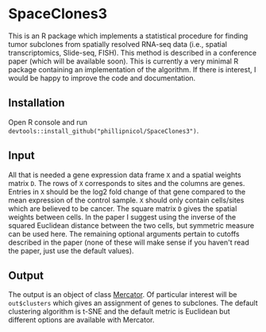 # SpaceClones3

This is an R package which implements a statistical procedure for finding tumor subclones from spatially resolved RNA-seq data (i.e., spatial transcriptomics, Slide-seq, FISH).
This method is described in a conference paper (which will be available soon). This is currently a very minimal 
R package containing an implementation of the algorithm. If there is interest, I would be happy to improve the code and documentation. 

## Installation 
Open R console and run `devtools::install_github("phillipnicol/SpaceClones3")`. 

## Input 

All that is needed a gene expression data frame `X` and a spatial weights matrix `D`. The rows of `X` corresponds to sites and the columns are genes. Entries in `X` should be the log2 fold change
of that gene compared to the mean expression of the control sample. `X` should only contain cells/sites which are believed to be cancer. The square matrix `D` gives the spatial weights between cells. In the paper I suggest using the inverse of the
squared Euclidean distance between the two cells, but symmetric measure can be used here. The remaining optional arguments pertain to cutoffs described in the paper (none of these will make sense if you haven't read the paper, just use the default values). 

## Output 

The output is an object of class [Mercator](https://CRAN.R-project.org/package=Mercator). Of particular interest will be `out$clusters` which gives an assignment of genes to subclones. The default clustering algorithm is t-SNE and the default metric is Euclidean but different options are available with Mercator. 
